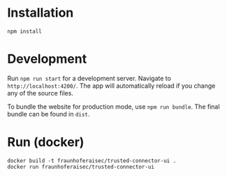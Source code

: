 # Installation
```
npm install
```

# Development
Run `npm run start` for a development server. Navigate to `http://localhost:4200/`. The app will automatically reload if you change any of the source files.

To bundle the website for production mode, use `npm run bundle`. The final bundle can be found in `dist`.

# Run (docker)
```
docker build -t fraunhoferaisec/trusted-connector-ui .
docker run fraunhoferaisec/trusted-connector-ui
```

